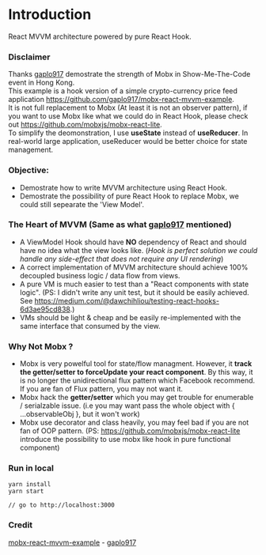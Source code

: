 # Introduction 
React MVVM architecture powered by pure React Hook.

### Disclaimer
Thanks [gaplo917](https://github.com/gaplo917) demostrate the strength of Mobx in Show-Me-The-Code event in Hong Kong.  
This example is a hook version of a simple crypto-currency price feed application https://github.com/gaplo917/mobx-react-mvvm-example.  
It is not full replacement to Mobx (At least it is not an observer pattern), if you want to use Mobx like what we could do in React Hook, please check out https://github.com/mobxjs/mobx-react-lite.  
To simplify the deomonstration, I use **useState** instead of **useReducer**. In real-world large application, useReducer would be better choice for state management.

### Objective:
* Demostrate how to write MVVM architecture using React Hook.
* Demostrate the possibility of pure React Hook to replace Mobx, we could still sepearate the 'View Model'.

### The Heart of MVVM (Same as what [gaplo917](https://github.com/gaplo917) mentioned)
* A ViewModel Hook should have **NO** dependency of React and should have no idea what the view looks like. (*Hook is perfect solution we could handle any side-effect that does not require any UI rendering*)
* A correct implementation of MVVM architecture should achieve 100% decoupled business logic / data flow from views.
* A pure VM is much easier to test than a "React components with state logic". (PS: I didn't write any unit test, but it should be easily achieved. See https://medium.com/@dawchihliou/testing-react-hooks-6d3ae95cd838.)
* VMs should be light & cheap and be easily re-implemented with the same interface that consumed by the view.

### Why Not Mobx ?
* Mobx is very powelful tool for state/flow managment. However, it **track the getter/setter to forceUpdate your react component**.
By this way, it is no longer the unidirectional flux pattern which Facebook recommend. If you are fan of Flux pattern, you may not want it.
* Mobx hack the **getter/setter** which you may get trouble for enumerable / serialzable issue. (i.e you may want pass the whole object with { ...observableObj }, but it won't work)
* Mobx use decorator and class heavily, you may feel bad if you are not fan of OOP pattern. (PS: https://github.com/mobxjs/mobx-react-lite introduce the possibility to use mobx like hook in pure functional component)

### Run in local
```
yarn install
yarn start

// go to http://localhost:3000
```

### Credit
[mobx-react-mvvm-example](https://github.com/gaplo917/mobx-react-mvvm-example) - [gaplo917](https://github.com/gaplo917)
